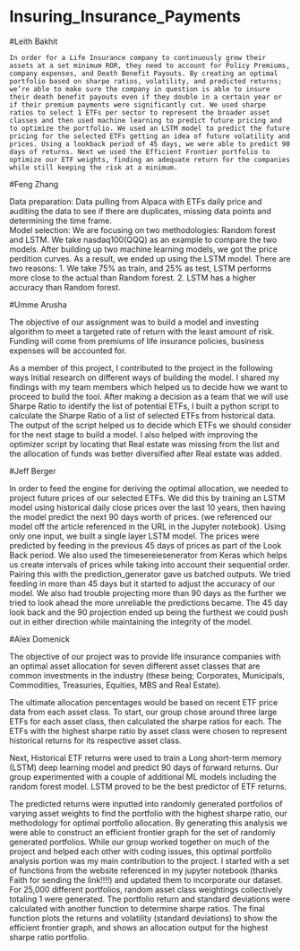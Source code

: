 # Insuring_Insurance_Payments

#Leith Bakhit 

	In order for a Life Insurance company to continuously grow their assets at a set minimum ROR, they need to account for Policy Premiums, company expenses, and Death Benefit Payouts. By creating an optimal portfolio based on sharpe ratios, volatility, and predicted returns; we’re able to make sure the company in question is able to insure their death benefit payouts even if they double in a certain year or if their premium payments were significantly cut. We used sharpe ratios to select 1 ETFs per sector to represent the broader asset classes and then used machine learning to predict future pricing and to optimize the portfolio. We used an LSTM model to predict the future pricing for the selected ETFs getting an idea of future volatility and prices. Using a lookback period of 45 days, we were able to predict 90 days of returns. Next we used the Efficient Frontier portfolio to optimize our ETF weights, finding an adequate return for the companies while still keeping the risk at a minimum. 
  
#Feng Zhang
	
Data preparation: Data pulling from Alpaca with ETFs daily price and auditing the data to see if there are duplicates, missing data points and determining the time frame.  
Model selection: We are focusing on two methodologies: Random forest and LSTM. 
We take nasdaq100(QQQ) as an example to compare the two models. After building up two machine learning models, we got the price perdition curves. As a result, we ended up using the LSTM model. There are two reasons: 1. We take 75% as train, and 25% as test, LSTM performs more close to the actual than Random forest. 2. LSTM has a higher accuracy than Random forest.


#Umme Arusha

The objective of our assignment was to build a model and investing algorithm to meet a targeted rate of return with the least amount of risk. Funding will come from premiums of life insurance policies, business expenses will be accounted for. 

As a member of this project, I contributed to the project in the following ways 
Initial research on different ways of building the model. I shared my findings with my team members which helped us to decide how we want to proceed to build the tool.
After making a decision as a team that we will use Sharpe Ratio to identify the list of potential ETFs, I built a python script to calculate the Sharpe Ratio of a list of selected ETFs from historical data. The output of the script helped us to decide which ETFs we should consider for the next stage to build a model.
I also helped with improving the optimizer script by locating that Real estate was missing from the list and the allocation of funds was better diversified after Real estate was added.


#Jeff Berger

In order to feed the engine for deriving the optimal allocation, we needed to project future prices of our selected ETFs. We did this by training an LSTM model using historical daily close prices over the last 10 years, then having the model predict the next 90 days worth of prices. (we referenced our model off the article referenced in the URL in the Jupyter notebook). Using only one input, we built a single layer LSTM model. The prices were predicted by feeding in the previous 45 days of prices as part of the Look Back period. We also used the timesereiesenerator from Keras which helps us create intervals of prices while taking into account their sequential order. Pairing this with the prediction_generator gave us batched outputs.  We tried feeding in more than 45 days but it started to adjust the accuracy of our model. We also had trouble projecting more than 90 days as the further we tried to look ahead the more unreliable the predictions became. The 45 day look back and the 90 projection ended up being the furthest we could push out in either direction while maintaining the integrity of the model.

#Alex Domenick

The objective of our project was to provide life insurance companies with an optimal asset allocation for seven different asset classes that are common investments in the industry (these being; Corporates, Municipals, Commodities, Treasuries, Equities, MBS and Real Estate).  

The ultimate allocation percentages would be based on recent ETF price data from each asset class.  To start, our group chose around three large ETFs for each asset class, then calculated the sharpe ratios for each.  The ETFs with the highest sharpe ratio by asset class were chosen to represent historical returns for its respective asset class.

Next, Historical ETF returns were used to train a Long short-term memory (LSTM) deep learning model and predict 90 days of forward returns.  Our group experimented with a couple of additional ML models including the random forest model.  LSTM proved to be the best predictor of ETF returns.

The predicted returns were inputted into randomly generated portfolios of varying asset weights to find the portfolio with the highest sharpe ratio, our methodology for optimal portfolio allocation.  By generating this analysis we were able to construct an efficient frontier graph for the set of randomly generated portfolios.  While our group worked together on much of the project and helped each other with coding issues, this optimal portfolio analysis portion was my main contribution to the project.  I started with a set of functions from the website referenced in my jupyter notebook (thanks Faith for sending the link!!!!) and updated them to incorporate our dataset.  For 25,000 different portfolios, random asset class weightings collectively totaling 1 were generated.  The portfolio return and standard deviations were calculated with another function to determine sharpe ratios.  The final function plots the returns and volatility (standard deviations) to show the efficient frontier graph, and shows an allocation output for the highest sharpe ratio portfolio.

